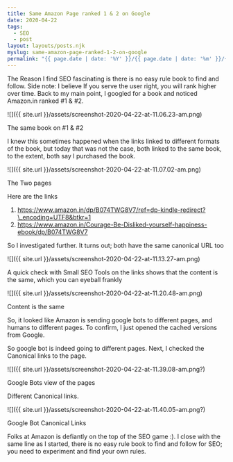 ```yaml
---
title: Same Amazon Page ranked 1 & 2 on Google
date: 2020-04-22
tags: 
  - SEO
  - post
layout: layouts/posts.njk
myslug: same-amazon-page-ranked-1-2-on-google
permalink: "{{ page.date | date: '%Y' }}/{{ page.date | date: '%m' }}/{{ page.date | date: '%d' }}/{{ myslug | slug }}/index.html"
---
```


The Reason I find SEO fascinating is there is no easy rule book to find and follow. Side note: I believe If you serve the user right, you will rank higher over time. Back to my main point, I googled for a book and noticed Amazon.in ranked #1 & #2.

![]({{ site.url }}/assets/screenshot-2020-04-22-at-11.06.23-am.png)

The same book on #1 & #2

I knew this sometimes happened when the links linked to different formats of the book, but today that was not the case, both linked to the same book, to the extent, both say I purchased the book.

![]({{ site.url }}/assets/screenshot-2020-04-22-at-11.07.02-am.png)

The Two pages

Here are the links

1. https://www.amazon.in/dp/B074TWG8V7/ref=dp-kindle-redirect?\_encoding=UTF8&btkr=1
2. https://www.amazon.in/Courage-Be-Disliked-yourself-happiness-ebook/dp/B074TWG8V7

So I investigated further. It turns out; both have the same canonical URL too

![]({{ site.url }}/assets/screenshot-2020-04-22-at-11.13.27-am.png)

A quick check with Small SEO Tools on the links shows that the content is the same, which you can eyeball frankly

![]({{ site.url }}/assets/screenshot-2020-04-22-at-11.20.48-am.png)

Content is the same

So, it looked like Amazon is sending google bots to different pages, and humans to different pages. To confirm, I just opened the cached versions from Google.

So google bot is indeed going to different pages. Next, I checked the Canonical links to the page.

![]({{ site.url }}/assets/screenshot-2020-04-22-at-11.39.08-am.png?)

Google Bots view of the pages

Different Canonical links.

![]({{ site.url }}/assets/screenshot-2020-04-22-at-11.40.05-am.png?)

Google Bot Canonical Links

Folks at Amazon is defiantly on the top of the SEO game :). I close with the same line as I started, there is no easy rule book to find and follow for SEO; you need to experiment and find your own rules.
